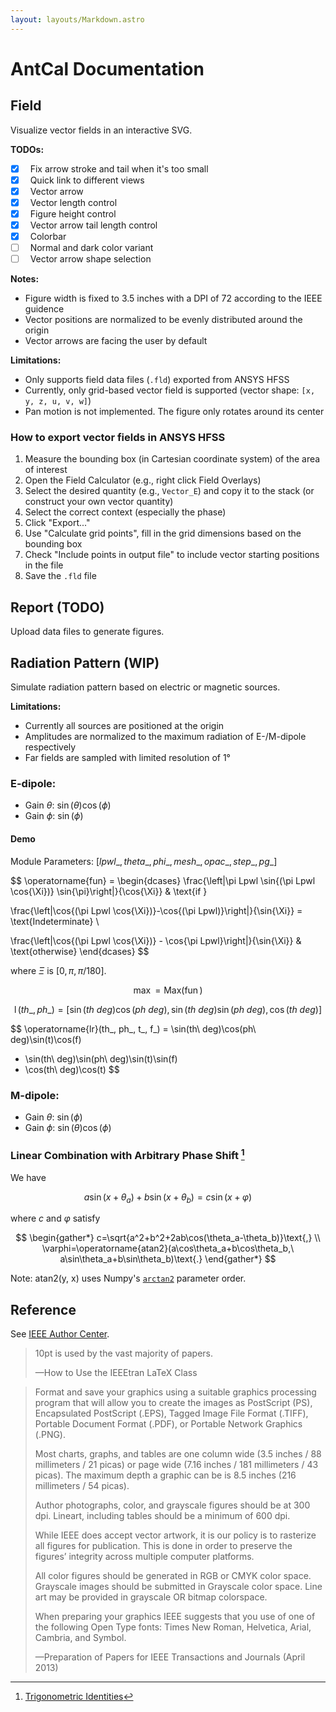 ```yaml
---
layout: layouts/Markdown.astro
---
```


# AntCal Documentation

## Field

Visualize vector fields in an interactive SVG.

**TODOs:**

- [x] &nbsp; Fix arrow stroke and tail when it's too small
- [x] &nbsp; Quick link to different views
- [x] &nbsp; Vector arrow
- [x] &nbsp; Vector length control
- [x] &nbsp; Figure height control
- [x] &nbsp; Vector arrow tail length control
- [x] &nbsp; Colorbar
- [ ] &nbsp; Normal and dark color variant
- [ ] &nbsp; Vector arrow shape selection

**Notes:**

- Figure width is fixed to 3.5 inches with a DPI of 72 according to the IEEE guidence
- Vector positions are normalized to be evenly distributed around the origin
- Vector arrows are facing the user by default

**Limitations:**

- Only supports field data files (`.fld`) exported from ANSYS HFSS
- Currently, only grid-based vector field is supported (vector shape: `[x, y, z, u, v, w]`)
- Pan motion is not implemented. The figure only rotates around its center

### How to export vector fields in ANSYS HFSS

1. Measure the bounding box (in Cartesian coordinate system) of the area of interest
2. Open the Field Calculator (e.g., right click Field Overlays)
3. Select the desired quantity (e.g., `Vector_E`) and copy it to the stack (or construct your own vector quantity)
4. Select the correct context (especially the phase)
5. Click "Export..."
6. Use "Calculate grid points", fill in the grid dimensions based on the bounding box
7. Check "Include points in output file" to include vector starting positions in the file
8. Save the `.fld` file

## Report (TODO)

Upload data files to generate figures.

## Radiation Pattern (WIP)

Simulate radiation pattern based on electric or magnetic sources.

**Limitations:**

- Currently all sources are positioned at the origin
- Amplitudes are normalized to the maximum radiation of E-/M-dipole respectively
- Far fields are sampled with limited resolution of 1°

### E-dipole:

- Gain $θ$: $\sin(\theta)\cos(\phi)$
- Gain $ϕ$: $\sin(\phi)$

#### Demo

Module Parameters: $[lpwl\_, {theta\_, phi\_}, mesh\_, opac\_, step\_, pg\_]$

$$
\operatorname{fun} =
\begin{dcases}
\frac{\left|\pi Lpwl \sin{(\pi Lpwl \cos{\Xi})} \sin{\pi}\right|}{\cos{\Xi}}
& \text{if }

\frac{\left|\cos{(\pi Lpwl \cos{\Xi})}-\cos{(\pi Lpwl)}\right|}{\sin{\Xi}}
= \text{Indeterminate} \\

\frac{\left|\cos{(\pi Lpwl \cos{\Xi})} - \cos{\pi Lpwl}\right|}{\sin{\Xi}}
& \text{otherwise}
\end{dcases}
$$

where $\Xi$ is $[0, \pi, \pi / 180]$.

$$
\operatorname{max} = \operatorname{Max(\operatorname{fun})}
$$

$$
\operatorname{l}(th\_, ph\_) = [\sin(th\ deg)\cos(ph\ deg), \sin(th\ deg)\sin(ph\ deg), \cos(th\ deg)]
$$

$$
\operatorname{lr}(th\_, ph\_, t\_, f\_) = \sin(th\ deg)\cos(ph\ deg)\sin(t)\cos(f)
+ \sin(th\ deg)\sin(ph\ deg)\sin(t)\sin(f)
+ \cos(th\ deg)\cos(t)
$$

### M-dipole:

- Gain $θ$: $\sin(\phi)$
- Gain $ϕ$: $\sin(\theta)\cos(\phi)$

### Linear Combination with Arbitrary Phase Shift [^wikipedia]

We have

$$
a\sin(x+\theta_a)+b\sin(x+\theta_b)=c\sin(x+\varphi)
$$

where $c$ and $\varphi$ satisfy

$$
\begin{gather*}
c=\sqrt{a^2+b^2+2ab\cos(\theta_a-\theta_b)}\text{,} \\
\varphi=\operatorname{atan2}(a\cos\theta_a+b\cos\theta_b,\ a\sin\theta_a+b\sin\theta_b)\text{.}
\end{gather*}
$$

Note: $\operatorname{atan2(y,\ x)}$ uses Numpy's [`arctan2`](https://numpy.org/doc/stable/reference/generated/numpy.arctan2.html) parameter order.

[^wikipedia]: [Trigonometric Identities](https://en.wikipedia.org/wiki/List_of_trigonometric_identities#Arbitrary_phase_shift)

## Reference

See [IEEE Author Center](https://journals.ieeeauthorcenter.ieee.org).

> 10pt is used by the vast majority of papers.
>
> —How to Use the IEEEtran LaTeX Class

> Format and save your graphics using a suitable
> graphics processing program that will allow
> you to create the images as PostScript (PS),
> Encapsulated PostScript (.EPS),
> Tagged Image File Format (.TIFF),
> Portable Document Format (.PDF),
> or Portable Network Graphics (.PNG).
>
> Most charts, graphs, and tables are one column wide
> (3.5 inches / 88 millimeters / 21 picas)
> or page wide (7.16 inches / 181 millimeters / 43 picas).
> The maximum depth a graphic can be is 8.5 inches
> (216 millimeters / 54 picas).
>
> Author photographs, color, and grayscale figures
> should be at 300 dpi.
> Lineart, including tables should be a minimum
> of 600 dpi.
>
> While IEEE does accept vector artwork,
> it is our policy is to rasterize
> all figures for publication.
> This is done in order to preserve the
> figures’ integrity across multiple computer platforms.
>
> All color figures should be generated in RGB
> or CMYK color space.
> Grayscale images should be submitted in
> Grayscale color space.
> Line art may be provided in grayscale
> OR bitmap colorspace.
>
> When preparing your graphics IEEE suggests
> that you use of one of the
> following Open Type fonts:
> Times New Roman, Helvetica, Arial, Cambria, and Symbol.
>
> —Preparation of Papers for IEEE Transactions and Journals (April 2013)
